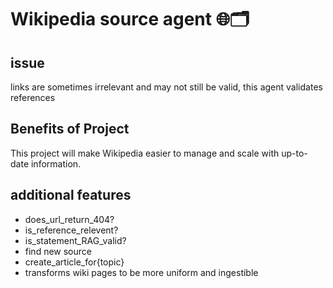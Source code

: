 # Wikipedia source agent 🌐🗂️

 ## issue
links are sometimes irrelevant and may not still be valid, this agent validates references

## Benefits of Project
This project will make Wikipedia easier to manage and scale with up-to-date information.

## additional features
- does_url_return_404?  
- is_reference_relevent? 
- is_statement_RAG_valid? 
- find new source 
- create_article_for{topic}
- transforms wiki pages to be more uniform and ingestible